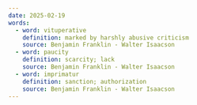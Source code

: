 ```yaml
---
date: 2025-02-19
words:
  - word: vituperative
    definition: marked by harshly abusive criticism
    source: Benjamin Franklin - Walter Isaacson 
  - word: paucity
    definition: scarcity; lack
    source: Benjamin Franklin - Walter Isaacson 
  - word: imprimatur
    definition: sanction; authorization
    source: Benjamin Franklin - Walter Isaacson 
---
```

